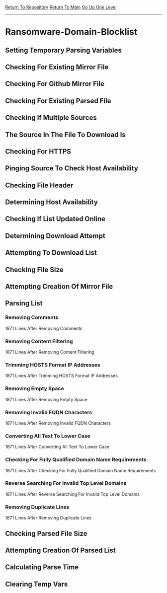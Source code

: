 [Return To Repository](https://github.com/deathbybandaid/piholeparser/)
[Return To Main](https://github.com/deathbybandaid/piholeparser/blob/master/RecentRunLogs/Mainlog.md)
[Go Up One Level](https://github.com/deathbybandaid/piholeparser/blob/master/RecentRunLogs/TopLevelScripts/30-Processing-Blacklists.md)
____________________________________
# Ransomware-Domain-Blocklist
## Setting Temporary Parsing Variables
## Checking For Existing Mirror File
## Checking For Github Mirror File
## Checking For Existing Parsed File
## Checking If Multiple Sources
## The Source In The File To Download Is
## Checking For HTTPS
## Pinging Source To Check Host Availability
## Checking File Header
## Determining Host Availability
## Checking If List Updated Online
## Determining Download Attempt
## Attempting To Download List
## Checking File Size
## Attempting Creation Of Mirror File
## Parsing List
### Removing Comments
1871 Lines After Removing Comments
### Removing Content Filtering
1871 Lines After Removing Content Filtering
### Trimming HOSTS Format IP Addresses
1871 Lines After Trimming HOSTS Format IP Addresses
### Removing Empty Space
1871 Lines After Removing Empty Space
### Removing Invalid FQDN Characters
1871 Lines After Removing Invalid FQDN Characters
### Converting All Text To Lower Case
1871 Lines After Converting All Text To Lower Case
### Checking For Fully Qualified Domain Name Requirements
1871 Lines After Checking For Fully Qualified Domain Name Requirements
### Reverse Searching For Invalid Top Level Domains
1871 Lines After Reverse Searching For Invalid Top Level Domains
### Removing Duplicate Lines
1871 Lines After Removing Duplicate Lines
## Checking Parsed File Size
## Attempting Creation Of Parsed List
## Calculating Parse Time
## Clearing Temp Vars

